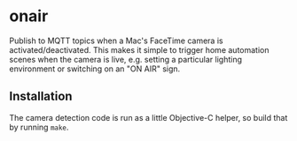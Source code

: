 # onair

Publish to MQTT topics when a Mac's FaceTime camera is activated/deactivated.
This makes it simple to trigger home automation scenes when the camera is live,
e.g. setting a particular lighting environment or switching on an "ON AIR" sign.

## Installation

The camera detection code is run as a little Objective-C helper, so build that by running `make`.
